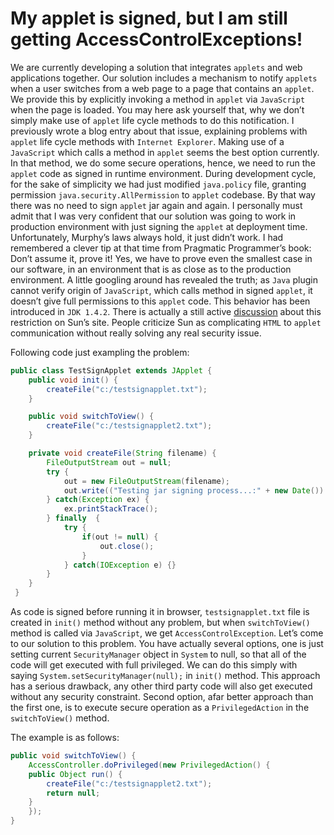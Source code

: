 # My applet is signed, but I am still getting AccessControlExceptions!
We are currently developing a solution that integrates `applets` and web applications together. Our solution includes a 
mechanism to notify `applets` when a user switches from a web page to a page that contains an `applet`. We provide this 
by explicitly invoking a method in `applet` via `JavaScript` when the page is loaded. You may here ask yourself that, why 
we don’t simply make use of `applet` life cycle methods to do this notification. I previously wrote a blog entry about 
that issue, explaining problems with `applet` life cycle methods with `Internet Explorer`. Making use of a `JavaScript` 
which calls a method in `applet` seems the best option currently. In that method, we do some secure operations, hence, 
we need to run the `applet` code as signed in runtime environment. During development cycle, for the sake of simplicity 
we had just modified `java.policy` file, granting permission `java.security.AllPermission` to `applet` codebase. By that 
way there was no need to sign `applet` jar again and again. I personally must admit that I was very confident that our 
solution was going to work in production environment with just signing the `applet` at deployment time. Unfortunately, 
Murphy’s laws always hold, it just didn’t work. I had remembered a clever tip at that time from Pragmatic Programmer’s 
book: Don’t assume it, prove it! Yes, we have to prove even the smallest case in our software, in an environment that is 
as close as to the production environment. A little googling around has revealed the truth; as `Java` plugin cannot verify 
origin of `JavaScript`, which calls method in signed `applet`, it doesn’t give full permissions to this `applet` code. 
This behavior has been introduced in `JDK 1.4.2`. There is actually a still active [discussion](http://bugs.sun.com/bugdatabase/view_bug.do?bug_id=5011139) 
about this restriction on Sun’s site. People criticize Sun as complicating `HTML` to `applet` communication without really 
solving any real security issue. 

Following code just exampling the problem:

```java
public class TestSignApplet extends JApplet {
	public void init() {
        createFile("c:/testsignapplet.txt");
	}

	public void switchToView() {
		createFile("c:/testsignapplet2.txt");
	}

	private void createFile(String filename) {
		FileOutputStream out = null;
		try {
			out = new FileOutputStream(filename);
			out.write(("Testing jar signing process...:" + new Date()).getBytes());
		} catch(Exception ex) {
			ex.printStackTrace();
		} finally  {
			try {
				if(out != null) {
					out.close();
				}
			} catch(IOException e) {}
		}
	}
 }
```
As code is signed before running it in browser, `testsignapplet.txt` file is created in `init()` method without any 
problem, but when `switchToView()` method is called via `JavaScript`, we get `AccessControlException`. Let’s come to our 
solution to this problem. You have actually several options, one is just setting current `SecurityManager` object in 
`System` to null, so that all of the code will get executed with full privileged. We can do this simply with saying 
`System.setSecurityManager(null);` in `init()` method. This approach has a serious drawback, any other third party code 
will also get executed without any security constraint. Second option, afar better approach than the first one, is to 
execute secure operation as a `PrivilegedAction` in the `switchToView()` method. 

The example is as follows:

```java
public void switchToView() {
    AccessController.doPrivileged(new PrivilegedAction() {
	public Object run() {
	    createFile("c:/testsignapplet2.txt");
	    return null;
	}
    });
}
```
